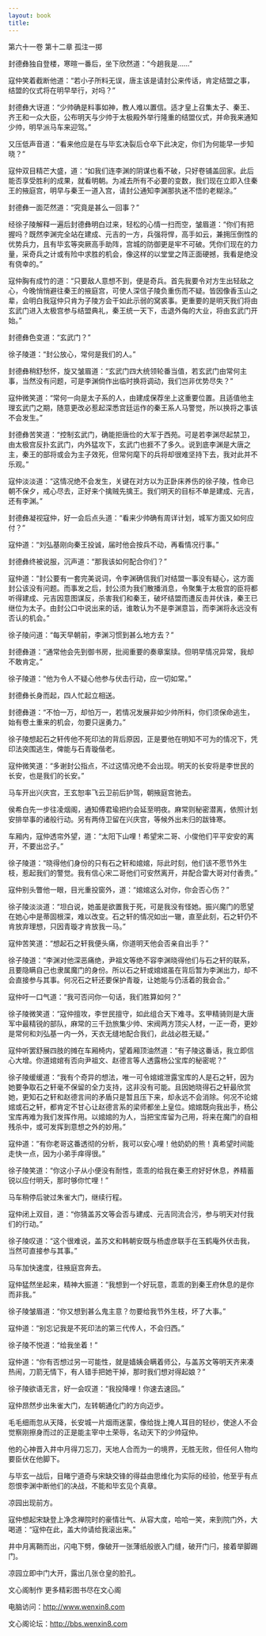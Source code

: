 ```yaml
---
layout: book
title:
---
```

第六十一卷 第十二章 孤注一掷

封德彝独自登楼，寒暄一番后，坐下欣然道：“今趟我是……”

寇仲笑着截断他道：“若小子所料无误，唐主该是请封公来传话，肯定结盟之事，结盟的仪式将在明早举行，对吗？”

封德彝大讶道：“少帅确是料事如神，教人难以置信。适才皇上召集太子、秦王、齐王和一众大臣，公布明天与少帅于太极殿外举行隆重的结盟仪式，并命我来通知少帅，明早派马车来迎驾。”

又压低声音道：“看来他应是在与毕玄决裂后仓卒下此决定，你们为何能早一步知晓？”

寇仲双目精芒大盛，道：“如我们连李渊的阴谋也看不破，只好卷铺盖回家。此后能否享受胜利的成果，就看明朝。为减去所有不必要的变数，我们现在立即入住秦王的掖庭宫，明早与秦王一道入宫，请封公通知李渊那执迷不悟的老糊涂。”

封德彝一面茫然道：“究竟是甚么一回事？”

经徐子陵解释一遍后封德彝明白过来，轻松的心情一扫而空，皱眉道：“你们有把握吗？既然李渊完全站在建成、元吉的一方，兵强将悍，高手如云，兼拥压倒性的优势兵力，且有毕玄等突厥高手助阵，宫城的防御更是牢不可破。凭你们现在的力量，采奇兵之计或有险中求胜的机会，像这样的以堂堂之阵正面硬撼，我看是绝没有侥幸的。”

寇仲胸有成竹的道：“只要敌人意想不到，便是奇兵。首先我要令对方生出轻敌之心，今晚悄悄避往秦王的掖庭宫，可使人深信子陵负重伤而不疑。皆因像香玉山之辈，会明白我寇仲只肯为子陵方会干如此示弱的窝裘事。更重要的是明天我们将由玄武门进入太极宫参与结盟典礼，秦王统一天下，击退外侮的大业，将由玄武门开始。”

封德彝色变道：“玄武门？”

徐子陵道：“封公放心，常何是我们的人。”

封德彝稍舒愁怀，旋又皱眉道：“玄武门四大统领轮番当值，若玄武门由常何主事，当然没有问题，可是李渊倘作出临时换将调动，我们岂非优势尽失？”

寇仲微笑道：“常何一向是太子系的人，由建成保荐坐上这重要位置。且适值他主理玄武门之期，随意更改必惹起深悉宫廷运作的秦王系人马警觉，所以换将之事该不会发生。”

封德彝苦笑道：“控制玄武门，确能拒唐俭的大军于西苑。可是若李渊尽起禁卫，由太极宫反扑玄武门，内外猛攻下，玄武门也捱不了多久。说到底李渊是大唐之主，秦王的部将或会为主子效死，但常何麾下的兵将却很难坚持下去，我对此并不乐观。”

寇仲淡淡道：“这情况绝不会发生，关键在对方以为正卧床养伤的徐子陵，性命已朝不保夕，戒心尽去，正好来个擒贼先擒王。我们明天的目标不单是建成、元吉，还有李渊。”

封德彝凝视寇仲，好一会后点头道：“看来少帅确有周详计划，城军方面又如何应付？”

寇仲道：“刘弘基刚向秦王投诚，届时他会按兵不动，再看情况行事。”

封德彝终被说服，沉声道：“那我该如何配合你们？”

寇仲道：“封公要有一套完美说词，令李渊确信我们对结盟一事没有疑心，这方面封公该没有问题。而事发之后，封公须为我们散播消息，令聚集于太极宫的臣将都听得建成、元吉因意图谋反，杀害我们和秦王，破坏结盟而遭反击并伏诛，秦王已继位为太子。由封公口中说出来的话，谁敢认为不是李渊意旨，而李渊将永远没有否认的机会。”

徐子陵问道：“每天早朝前，李渊习惯到甚么地方去？”

封德彝道：“通常他会先到御书房，批阅重要的奏章案牍。但明早情况异常，我却不敢肯定。”

徐子陵道：“他为令人不疑心他参与伏击行动，应一切如常。”

封德彝长身而起，四人忙起立相送。

封德彝道：“不怕一万，却怕万一，若情况发展非如少帅所料，你们须保命逃生，始有卷土重来的机会，勿要只逞勇力。”

徐子陵想起石之轩传他不死印法的背后原因，正是要他在明知不可为的情况下，凭印法突围逃生，俾能与石青璇偕老。

寇仲微笑道：“多谢封公指点，不过这情况绝不会出现。明天的长安将是李世民的长安，也是我们的长安。”

马车开出兴庆宫，王玄恕率飞云卫前后护驾，朝掖庭宫驰去。

侯希白先一步往凌烟阁，通知傅君瑜把约会延至明夜。麻常则秘密潜离，依照计划安排举事的诸般行动。另有两侍卫留在兴庆宫，等候外出未归的跋锋寒。

车厢内，寇仲透帘外望，道：“太阳下山哩！希望宋二哥、小俊他们平平安安的离开，不要出岔子。”

徐子陵道：“晓得他们身份的只有石之轩和婠婠，际此时刻，他们该不愿节外生枝，惹起我们的警觉。我有信心宋二哥他们可安然离开，并配合雷大哥对付香贵。”

寇仲别头瞥他一眼，目光重投窗外，道：“婠婠这么对你，你会否心伤？”

徐子陵淡淡道：“坦白说，她虽是欲置我于死，可是我没有怪她。振兴魔门的愿望在她心中是蒂固根深，难以改变。石之轩的情况如出一辙，直至此刻，石之轩仍不肯放弃理想，只因青璇才肯放我一马。”

寇仲苦笑道：“想起石之轩我便头痛，你道明天他会否亲自出手？”

徐子陵道：“李渊对他深恶痛绝，尹祖文等绝不容李渊晓得他们与石之轩的联系，且要隐瞒自己也隶属魔门的身份。所以石之轩或婠婠虽在背后暂为李渊出力，却不会直接参与其事。何况石之轩还要保护青璇，让她能与仍活着的我会合。”

寇仲吁一口气道：“我可否问你一句话，我们胜算如何？”

徐子陵微笑道：“寇仲擅攻，李世民擅守，如此组合天下难寻。玄甲精骑则是大唐军中最精锐的部队，麻常的三千劲旅集少帅、宋阀两方顶尖人材，一正一奇，更妙是常何和刘弘基一内一外，天衣无缝地配合我们，此战必胜无疑。”

寇仲听罢舒展四肢的摊在车厢椅内，望着厢顶油然道：“有子陵这番话，我立即信心大增。你道婠婠有否向尹祖文、赵德言等人透露杨公宝库的秘密呢？”

徐子陵缓缓道：“我有个奇异的想法，唯一可令婠婠泄露宝库的人是石之轩，因为她要争取石之轩毫不保留的全力支持，这非没有可能。且因她晓得石之轩最欣赏她，更知石之轩和赵德言间的矛盾只是暂且压下来，却永远不会消除。何况不论婠婠或石之轩，都肯定不甘心让赵德言系的梁师都坐上皇位。婠婠既向我出手，杨公宝库再难为我们发挥作用。以婠婠的为人，当把宝库留为己用，将来在魔门的自相残杀中，或可发挥到意想之外的妙用。”

寇仲道：“有你老哥这番透彻的分析，我可以安心哩！他奶奶的熊！真希望时间能走快一点，因为小弟手痒得很。”

徐子陵笑道：“你这小子从小便没有耐性，乖乖的给我在秦王府好好休息，养精蓄锐以应付明夭，那时够你忙哩！”

马车稍停后驶过朱雀大门，继续行程。

寇仲闭上双目，道：“你猜盖苏文等会否与建成、元吉同流合污，参与明天对付我们的行动。”

徐子陵叹道：“这个很难说，盖苏文和韩朝安既与杨虚彦联手在玉鹤庵外伏击我，当然可直接参与其事。”

马车加快速度，往掖庭宫奔去。

寇仲猛然坐起来，精神大振道：“我想到一个好玩意，乖乖的到秦王府休息的是你而非我。”

徐子陵皱眉道：“你又想到甚么鬼主意？勿要给我节外生枝，坏了大事。”

寇仲道：“别忘记我是不死印法的第三代传人，不会归西。”

徐子陵不悦道：“给我坐着！”

寇仲道：“你有否想过另一可能性，就是嫱姨会瞒着师公，与盖苏文等明天齐来凑热闹，刀箭无情下，有人错手把她干掉，那时我们想对得起娘？”

徐子陵欲语无言，好一会叹道：“我投降哩！你速去速回。”

寇仲昂然步出朱雀大门，左转朝通化门的方向迈步。

毛毛细雨忽从天降，长安城一片烟雨迷蒙，像给拢上掩人耳目的轻纱，使途人不会觉察刚擦身而过的正是能主宰中土荣辱，名动天下的少帅寇仲。

他的心神晋入井中月得刀忘刀，天地人合而为一的境界，无胜无败，但任何人物均要臣伏在他脚下。

与毕玄一战后，目睹宁道奇与宋缺交锋的得益由思维化为实际的经验，他至乎有点怨恨李渊中断他们的决战，不能和毕玄见个真章。

凉园出现前方。

寇仲想起宋缺登上净念禅院时的豪情壮气、从容大度，哈哈一笑，来到院门外，大喝道：“寇仲在此，盖大帅请给我滚出来。”

井中月离鞘而出，闪电下劈，像破开一张薄纸般嵌入门缝，破开门闩，接着举脚踢门。

凉园立即中门大开，露出几张仓皇的脸孔。

文心阁制作 更多精彩图书尽在文心阁

电脑访问：http://www.wenxin8.com

文心阁论坛：http://bbs.wenxin8.com